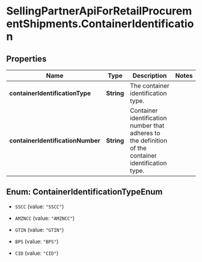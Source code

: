 # SellingPartnerApiForRetailProcurementShipments.ContainerIdentification

## Properties

Name | Type | Description | Notes
------------ | ------------- | ------------- | -------------
**containerIdentificationType** | **String** | The container identification type. | 
**containerIdentificationNumber** | **String** | Container identification number that adheres to the definition of the container identification type. | 



## Enum: ContainerIdentificationTypeEnum


* `SSCC` (value: `"SSCC"`)

* `AMZNCC` (value: `"AMZNCC"`)

* `GTIN` (value: `"GTIN"`)

* `BPS` (value: `"BPS"`)

* `CID` (value: `"CID"`)




